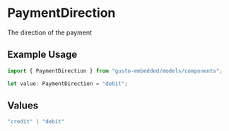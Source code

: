 # PaymentDirection

The direction of the payment

## Example Usage

```typescript
import { PaymentDirection } from "gusto-embedded/models/components";

let value: PaymentDirection = "debit";
```

## Values

```typescript
"credit" | "debit"
```